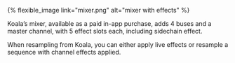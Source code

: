 ---
---

{% flexible_image link="mixer.png" alt="mixer with effects" %}

Koala’s mixer, available as a paid in-app purchase, adds 4 buses and a master channel, with 5 effect slots each, including sidechain effect.

When resampling from Koala, you can either apply live effects or resample a sequence with channel effects applied.